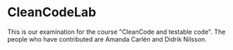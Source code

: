 # CleanCodeLab
This is our examination for the course "CleanCode and testable code". The people who have contributed are Amanda Carlén and Didrik Nilsson.
